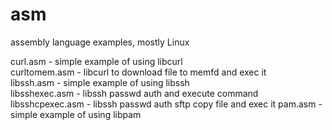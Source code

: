 # asm
assembly language examples, mostly Linux  

curl.asm - simple example of using libcurl   
curltomem.asm - libcurl to download file to memfd and exec it  
libssh.asm - simple example of using libssh  
libsshexec.asm - libssh passwd auth and execute command  
libsshcpexec.asm - libssh passwd auth sftp copy file and exec it
pam.asm - simple example of using libpam
